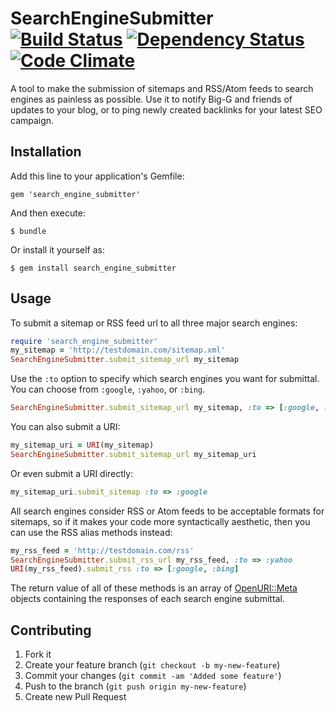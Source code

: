 # SearchEngineSubmitter  [![Build Status](https://secure.travis-ci.org/flintinatux/search_engine_submitter.png)](http://travis-ci.org/flintinatux/search_engine_submitter) [![Dependency Status](https://gemnasium.com/flintinatux/search_engine_submitter.png)](https://gemnasium.com/flintinatux/search_engine_submitter) [![Code Climate](https://codeclimate.com/badge.png)](https://codeclimate.com/github/flintinatux/search_engine_submitter)

A tool to make the submission of sitemaps and RSS/Atom feeds to search engines as painless as possible. Use it to notify Big-G and friends of updates to your blog, or to ping newly created backlinks for your latest SEO campaign.

## Installation

Add this line to your application's Gemfile:

    gem 'search_engine_submitter'

And then execute:

    $ bundle

Or install it yourself as:

    $ gem install search_engine_submitter

## Usage

To submit a sitemap or RSS feed url to all three major search engines:

```ruby
require 'search_engine_submitter'
my_sitemap = 'http://testdomain.com/sitemap.xml'
SearchEngineSubmitter.submit_sitemap_url my_sitemap
```

Use the `:to` option to specify which search engines you want for submittal. You can choose from `:google`, `:yahoo`, or `:bing`.

```ruby
SearchEngineSubmitter.submit_sitemap_url my_sitemap, :to => [:google, :yahoo]
```

You can also submit a URI:

```ruby
my_sitemap_uri = URI(my_sitemap)
SearchEngineSubmitter.submit_sitemap_url my_sitemap_uri
```

Or even submit a URI directly:

```ruby
my_sitemap_uri.submit_sitemap :to => :google
```

All search engines consider RSS or Atom feeds to be acceptable formats for sitemaps, so if it makes your code more syntactically aesthetic, then you can use the RSS alias methods instead:

```ruby
my_rss_feed = 'http://testdomain.com/rss'
SearchEngineSubmitter.submit_rss_url my_rss_feed, :to => :yahoo
URI(my_rss_feed).submit_rss :to => [:google, :bing]
```

The return value of all of these methods is an array of [OpenURI::Meta](http://www.ruby-doc.org/stdlib-1.9.3/libdoc/open-uri/rdoc/OpenURI/Meta.html) objects containing the responses of each search engine submittal.

## Contributing

1. Fork it
2. Create your feature branch (`git checkout -b my-new-feature`)
3. Commit your changes (`git commit -am 'Added some feature'`)
4. Push to the branch (`git push origin my-new-feature`)
5. Create new Pull Request
